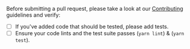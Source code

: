 Before submitting a pull request, please take a look at our
[Contributing](https://github.com/pengxiaobao/sentry-javascript/blob/master/CONTRIBUTING.md) guidelines and verify:

- [ ] If you've added code that should be tested, please add tests.
- [ ] Ensure your code lints and the test suite passes (`yarn lint`) & (`yarn test`).

